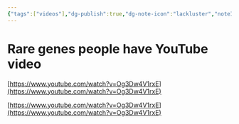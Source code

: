 ```yaml
---
{"tags":["videos"],"dg-publish":true,"dg-note-icon":"lackluster","noteIcon":"lackluster","permalink":"/04-resources-material-para-zettel/videos/rare-genes-people-have-you-tube-video/","dgPassFrontmatter":true,"created":"2025-10-16T10:19:47.445+01:00","updated":"2025-10-24T16:27:02.352+01:00"}
---
```


# Rare genes people have YouTube video

[https://www.youtube.com/watch?v=Og3Dw4V1rxE](https://www.youtube.com/watch?v=Og3Dw4V1rxE)

[https://www.youtube.com/watch?v=Og3Dw4V1rxE](https://www.youtube.com/watch?v=Og3Dw4V1rxE)
